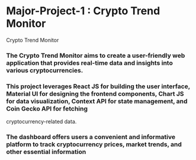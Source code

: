 # Major-Project-1 : Crypto Trend Monitor
Crypto Trend Monitor

### The Crypto Trend Monitor aims to create a user-friendly web application that provides real-time data and insights into various cryptocurrencies. 
### This project leverages React JS for building the user interface, Material UI for designing the frontend components, Chart JS for data visualization, Context API for state management, and Coin Gecko API for fetching 
cryptocurrency-related data. 
### The dashboard offers users a convenient and informative platform to track cryptocurrency prices, market trends, and other essential information
